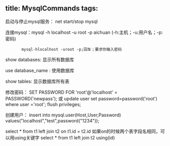 title: MysqlCommands
tags:
---

启动与停止mysql服务： net start/stop mysql

连接mysql：mysql -h localhost -u root -p aichuan (-h:主机；-u:用户名；-p:密码)

		   mysql-hlocalhost -uroot -p;回车；要求你输入密码


show databases: 显示所有数据库

use database_name : 使用数据库

show tables: 显示数据库所有表

修改密码：
	SET PASSWORD FOR 'root'@'localhost' = PASSWORD('newpass');
	或
	update user set password=password('root') where user ='root';
	flush privileges;

创建用户：
	 insert into mysql.user(Host,User,Password) values("localhost","test",password("1234"));

<Context path="" docBase="/yunlu-admin"  reloadable="false" source="org.eclipse.jst.jee.server:yunlu-admin"/>

select * from t1 left join t2 on t1.id = t2.id 
如果on的时候两个表字段名相同，可以用using关键字
select * from t1 left join t2 using(id)
